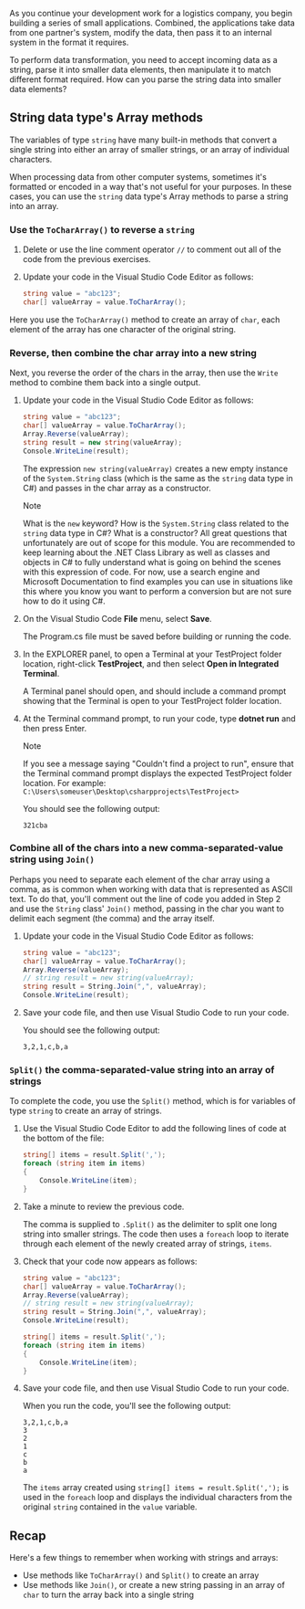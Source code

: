 As you continue your development work for a logistics company, you begin building a series of small applications.  Combined, the applications take data from one partner's system, modify the data, then pass it to an internal system in the format it requires.

To perform data transformation, you need to accept incoming data as a string, parse it into smaller data elements, then manipulate it to match different format required. How can you parse the string data into smaller data elements?

## String data type's Array methods

The variables of type `string` have many built-in methods that convert a single string into either an array of smaller strings, or an array of individual characters.

When processing data from other computer systems, sometimes it's formatted or encoded in a way that's not useful for your purposes. In these cases, you can use the `string` data type's Array methods to parse a string into an array.

### Use the `ToCharArray()` to reverse a `string`

1. Delete or use the line comment operator `//` to comment out all of the code from the previous exercises.

1. Update your code in the Visual Studio Code Editor as follows:

    ```csharp
    string value = "abc123";
    char[] valueArray = value.ToCharArray();

    ```

Here you use the `ToCharArray()` method to create an array of `char`, each element of the array has one character of the original string.

### Reverse, then combine the char array into a new string

Next, you reverse the order of the chars in the array, then use the `Write` method to combine them back into a single output.

1. Update your code in the Visual Studio Code Editor as follows:

    ```csharp
    string value = "abc123";
    char[] valueArray = value.ToCharArray();
    Array.Reverse(valueArray);
    string result = new string(valueArray);
    Console.WriteLine(result);

    ```

    The expression `new string(valueArray)` creates a new empty instance of the `System.String` class (which is the same as the `string` data type in C#) and passes in the char array as a constructor.

    > [!NOTE]
    > What is the `new` keyword? How is the `System.String` class related to the `string` data type in C#? What is a constructor? All great questions that unfortunately are out of scope for this module. You are recommended to keep learning about the .NET Class Library as well as classes and objects in C# to fully understand what is going on behind the scenes with this expression of code. For now, use a search engine and Microsoft Documentation to find examples you can use in situations like this where you know you want to perform a conversion but are not sure how to do it using C#.

1. On the Visual Studio Code **File** menu, select **Save**.

    The Program.cs file must be saved before building or running the code.

1. In the EXPLORER panel, to open a Terminal at your TestProject folder location, right-click **TestProject**, and then select **Open in Integrated Terminal**.

    A Terminal panel should open, and should include a command prompt showing that the Terminal is open to your TestProject folder location.

1. At the Terminal command prompt, to run your code, type **dotnet run** and then press Enter.

    > [!NOTE]
    > If you see a message saying "Couldn't find a project to run", ensure that the Terminal command prompt displays the expected TestProject folder location. For example: `C:\Users\someuser\Desktop\csharpprojects\TestProject>`

    You should see the following output:

    ```Output
    321cba

    ```

### Combine all of the chars into a new comma-separated-value string using `Join()`

Perhaps you need to separate each element of the char array using a comma, as is common when working with data that is represented as ASCII text. To do that, you'll comment out the line of code you added in Step 2 and use the `String` class' `Join()` method, passing in the char you want to delimit each segment (the comma) and the array itself.

1. Update your code in the Visual Studio Code Editor as follows:

    ```csharp
    string value = "abc123";
    char[] valueArray = value.ToCharArray();
    Array.Reverse(valueArray);
    // string result = new string(valueArray);
    string result = String.Join(",", valueArray);
    Console.WriteLine(result);

    ```

1. Save your code file, and then use Visual Studio Code to run your code.

    You should see the following output:

    ```Output
    3,2,1,c,b,a

    ```

### `Split()` the comma-separated-value string into an array of strings

To complete the code, you use the `Split()` method, which is for variables of type `string` to create an array of strings.

1. Use the Visual Studio Code Editor to add the following lines of code at the bottom of the file:

    ```csharp
    string[] items = result.Split(',');
    foreach (string item in items)
    {
        Console.WriteLine(item);
    }
    ```

1. Take a minute to review the previous code.

    The comma is supplied to `.Split()` as the delimiter to split one long string into smaller strings. The code then uses a `foreach` loop to iterate through each element of the newly created array of strings, `items`.

1. Check that your code now appears as follows:

    ```csharp
    string value = "abc123";
    char[] valueArray = value.ToCharArray();
    Array.Reverse(valueArray);
    // string result = new string(valueArray);
    string result = String.Join(",", valueArray);
    Console.WriteLine(result);

    string[] items = result.Split(',');
    foreach (string item in items)
    {
        Console.WriteLine(item);
    }

    ```

1. Save your code file, and then use Visual Studio Code to run your code. 

    When you run the code, you'll see the following output:

    ```Output
    3,2,1,c,b,a
    3
    2
    1
    c
    b
    a
    ```

    The `items` array created using `string[] items = result.Split(',');` is used in the `foreach` loop and displays the individual characters from the original `string` contained in the `value` variable.

## Recap

Here's a few things to remember when working with strings and arrays:

- Use methods like `ToCharArray()` and `Split()` to create an array
- Use methods like `Join()`, or create a new string passing in an array of `char` to turn the array back into a single string